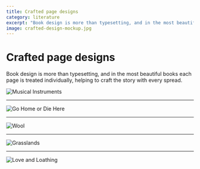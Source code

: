 ```yaml
---
title: Crafted page designs
category: literature
excerpt: "Book design is more than typesetting, and in the most beautiful books each page is treated individually, helping to craft the story with every spread."
image: crafted-design-mockup.jpg
---
```


# Crafted page designs

Book design is more than typesetting, and in the most beautiful books each page is treated individually, helping to craft the story with every spread.

![Musical Instruments]({{site.baseurl}}/images/musical-instruments-spreads.jpg)

***

![Go Home or Die Here]({{site.baseurl}}/images/book-design-go-home.jpg)

<!-- ***

![Ogilvy]({{site.baseurl}}/images/ogilvy-book-spreads.jpg) -->

***

![Wool]({{site.baseurl}}/images/wool-book.jpg)

***

![Grasslands]({{site.baseurl}}/images/book-design-grasslands.jpg)

***

![Love and Loathing]({{site.baseurl}}/images/book-design-love-and-loathing.jpg)
